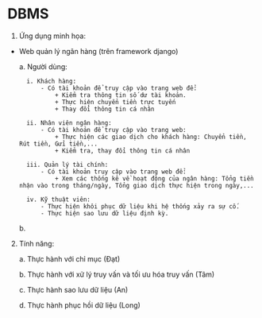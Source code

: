 # DBMS

1. Ứng dụng minh họa:

- Web quản lý ngân hàng (trên framework django)

    a. Người dùng:
    
        i. Khách hàng:
            - Có tài khoản để truy cập vào trang web để: 
                + Kiểm tra thông tin số dư tài khoản.
                + Thực hiện chuyển tiền trực tuyến
                + Thay đổi thông tin cá nhân
            
        ii. Nhân viên ngân hàng:
            - Có tài khoản để truy cập vào trang web:
                + Thực hiện các giao dịch cho khách hàng: Chuyển tiền, Rút tiền, Gửi tiền,...
                + Kiểm tra, thay đổi thông tin cá nhân
        
        iii. Quản lý tài chính:
            - Có tài khoản truy cập vào trang web để:
                + Xem các thống kê về hoạt động của ngân hàng: Tổng tiền nhận vào trong tháng/ngày, Tổng giao dịch thực hiện trong ngày,...

        iv. Kỹ thuật viên:
            - Thực hiện khôi phục dữ liệu khi hệ thống xảy ra sự cố.
            - Thực hiện sao lưu dữ liệu định kỳ.
        
    b.

2. Tính năng:

    a. Thực hành với chỉ mục (Đạt)

    b. Thực hành với xử lý truy vấn và tối ưu hóa truy vấn (Tâm)

    c. Thực hành sao lưu dữ liệu (An)

    d. Thực hành phục hồi dữ liệu (Long)
